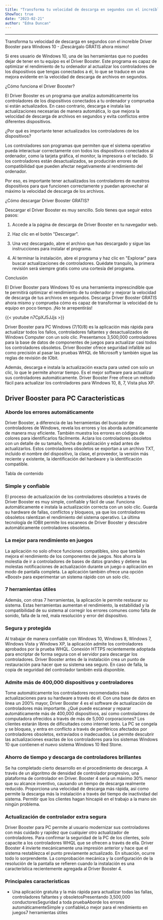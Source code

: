 ```yaml
---
title: "Transforma tu velocidad de descarga en segundos con el increíble Driver Booster para Windows 10 - ¡Descárgalo GRATIS ahora mismo!"
ShowToc: true 
date: "2023-02-21"
author: "Edna Duncan"
---
```

*****
Transforma tu velocidad de descarga en segundos con el increíble Driver Booster para Windows 10 - ¡Descárgalo GRATIS ahora mismo!

Si eres usuario de Windows 10, una de las herramientas que no puedes dejar de tener en tu equipo es el Driver Booster. Este programa es capaz de optimizar el rendimiento de tu ordenador al actualizar los controladores de los dispositivos que tengas conectados a él, lo que se traduce en una mejora evidente en la velocidad de descarga de archivos en segundos.

¿Cómo funciona el Driver Booster?

El Driver Booster es un programa que analiza automáticamente los controladores de los dispositivos conectados a tu ordenador y comprueba si están actualizados. En caso contrario, descarga e instala las actualizaciones necesarias de manera automática, lo que mejora la velocidad de descarga de archivos en segundos y evita conflictos entre diferentes dispositivos.

¿Por qué es importante tener actualizados los controladores de los dispositivos?

Los controladores son programas que permiten que el sistema operativo pueda interactuar correctamente con todos los dispositivos conectados al ordenador, como la tarjeta gráfica, el monitor, la impresora o el teclado. Si los controladores están desactualizados, se producirán errores de compatibilidad que pueden afectar negativamente al rendimiento del ordenador.

Por eso, es importante tener actualizados los controladores de nuestros dispositivos para que funcionen correctamente y puedan aprovechar al máximo la velocidad de descarga de los archivos.

¿Cómo descargar Driver Booster GRATIS?

Descargar el Driver Booster es muy sencillo. Solo tienes que seguir estos pasos:

1) Accede a la página de descarga de Driver Booster en tu navegador web.

2) Haz clic en el botón "Descargar".

3) Una vez descargado, abre el archivo que has descargado y sigue las instrucciones para instalar el programa.

4) Al terminar la instalación, abre el programa y haz clic en "Explorar" para buscar actualizaciones de controladores. Quédate tranquilo, la primera revisión será siempre gratis como una cortesía del programa.

Conclusión

El Driver Booster para Windows 10 es una herramienta imprescindible que te permitirá optimizar el rendimiento de tu ordenador y mejorar la velocidad de descarga de tus archivos en segundos. Descarga Driver Booster GRATIS ahora mismo y comprueba cómo es capaz de transformar la velocidad de tu equipo en poco tiempo. ¡No te arrepentirás!

{{< youtube n7CpXJ5JJjs >}} 



Driver Booster para PC Windows (7/10/8) es la aplicación más rápida para actualizar todos los fallos, controladores faltantes y desactualizados de Windows Computer con un solo clic. Presentamos 3,500,000 controladores para la base de datos de componentes de juegos para actualizar casi todos los controladores obsoletos. Driver Booster ofrece seguridad infalible así como precisión al pasar las pruebas WHQL de Microsoft y también sigue las reglas de revisión de IObit.
 
Además, descarga e instala la actualización exacta para usted con solo un clic, lo que le permite ahorrar tiempo. Es el mejor software para actualizar sus controladores automáticamente. Driver Booster Free ofrece un método fácil para actualizar los controladores para Windows 10, 8, 7, Vista plus XP.
 
## Driver Booster para PC Caracteristicas
 
### Aborde los errores automáticamente
 
Driver Booster, a diferencia de las herramientas del buscador de controladores de Windows, revela los errores y los aborda automáticamente de manera muy eficiente. También muestra los errores en códigos de colores para identificarlos fácilmente. Aclara los controladores obsoletos con un detalle de su tamaño, fecha de publicación y edad antes de actualizarlos. Estos controladores obsoletos se exportan a un archivo TXT, incluido el nombre del dispositivo, la clase, el proveedor, la versión más reciente y existente, la identificación del hardware y la identificación compatible.
 
Tabla de contenido
 
### Simple y confiable
 
El proceso de actualización de los controladores obsoletos a través de Driver Booster es muy simple, confiable y fácil de usar. Funciona automáticamente e instala la actualización correcta con un solo clic. Guarda su hardware de fallas, conflictos y bloqueos, ya que los controladores obsoletos ralentizan el rendimiento del sistema operativo. La última tecnología de IOBit permite los escaneos de Driver Booster y descubre automáticamente controladores obsoletos.
 
### La mejor para rendimiento en juegos
 
La aplicación no solo ofrece funciones compatibles, sino que también mejora el rendimiento de los componentes de juegos. Nos ahorra la molestia de ir a controladores de bases de datos grandes y detiene las molestas notificaciones de actualización durante un juego o aplicación en modo de pantalla completa. La aplicación también ofrece una opción «Boost» para experimentar un sistema rápido con un solo clic.
 
### 7 herramientas útiles
 
Además, con otras 7 herramientas, la aplicación le permite restaurar su sistema. Estas herramientas aumentan el rendimiento, la estabilidad y la compatibilidad de su sistema al corregir los errores comunes como falta de sonido, falla de la red, mala resolución y error del dispositivo.
 
### Segura y protegida
 
Al trabajar de manera confiable con Windows 10, Windows 8, Windows 7, Windows Vista y Windows XP, la aplicación admite los controladores aprobados por la prueba WHQL. Conexión HTTPS recientemente adoptada para encriptar de forma segura con el servidor para descargar los controladores. Driver Booster antes de la instalación crea un punto de restauración para hacer que su sistema sea seguro. En caso de falla, la copia de seguridad del controlador también está disponible.
 
### Admite más de 400,000 dispositivos y controladores
 
Tome automáticamente los controladores recomendados más actualizaciones para su hardware a través de él. Con una base de datos en línea un 200% mayor, Driver Booster 4 es el software de actualización de controladores más importante. ¿Qué puede escanear y reparar automáticamente más de 400,000 dispositivos, así como controladores de computadora ofrecidos a través de más de 5,000 corporaciones? Los clientes estarán libres de dificultades como internet lento. La PC se congela y se bloquea, y entra en conflicto a través de periféricos afectados por controladores obsoletos, extraviados o inadecuados. Le permite descubrir las actualizaciones exactas de los controladores para los sistemas Windows 10 que contienen el nuevo sistema Windows 10 Red Stone.
 
### Ahorro de tiempo y descarga de controladores brillantes
 
Se ha completado cierto desarrollo en el procedimiento de descarga. A través de un algoritmo de densidad de controlador progresivo, una plataforma de controlador en Driver. Booster 4 sería un máximo 30% menor que su alcance inventivo, causando un tiempo de descarga realmente reducido. Proporciona una velocidad de descarga más rápida, así como permite la descarga más la instalación a través del tiempo de inactividad del sistema. Permitir que los clientes hagan hincapié en el trabajo a la mano sin ningún problema.
 
### Actualización de controlador extra segura
 
Driver Booster para PC permite al usuario modernizar sus controladores con más cuidado y rapidez que cualquier otro actualizador de controladores. Para confirmar la seguridad de la PC de los clientes, solo capacite a los controladores WHQL que se ofrecen a través de ella. Driver Booster 4 invierte mecánicamente una impresión anterior y hace que el sistema restablezca el punto previamente actualizado. En situación, ocurre todo lo sorprendente. La comprobación mecánica y la configuración de la resolución de la pantalla se refieren cuando la instalación es una característica recientemente agregada al Driver Booster 4.
 
### Principales características
 
- Una aplicación gratuita y la más rápida para actualizar todas las fallas, controladores faltantes y obsoletosPresentando 3,500,000 conductoresSeguridad a toda pruebaAborde los errores automáticamenteSimple y confiableLo mejor para el rendimiento en juegos7 herramientas útiles




